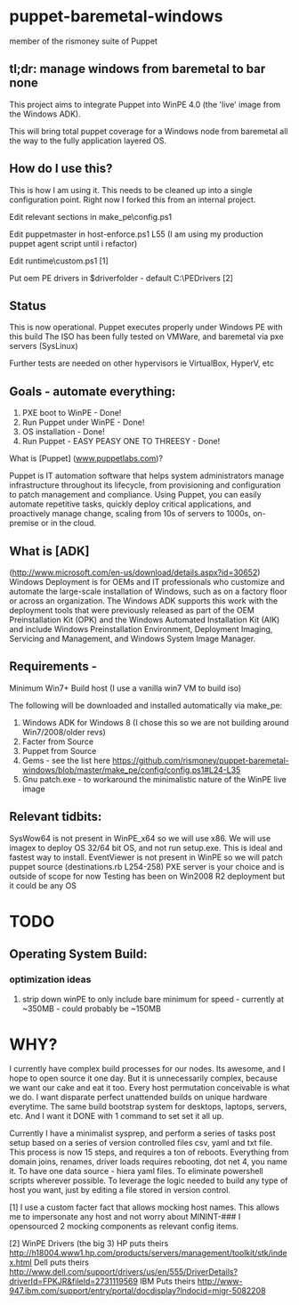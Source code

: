 puppet-baremetal-windows
========================

member of the rismoney suite of Puppet

## tl;dr: manage windows from baremetal to bar none

This project aims to integrate Puppet into WinPE 4.0 (the 'live' image from the Windows ADK).

This will bring total puppet coverage for a Windows node from baremetal all the way to the fully application
layered OS.


## How do I use this?
This is how I am using it.  This needs to be cleaned up into a single configuration point.
Right now I forked this from an internal project.

Edit relevant sections in make_pe\config.ps1

Edit puppetmaster in host-enforce.ps1 L55 (I am using my production puppet agent script until i refactor)

Edit runtime\custom.ps1 [1]

Put oem PE drivers in $driverfolder - default C:\PEDrivers [2]


## Status
This is now operational.  Puppet executes properly under Windows PE with this build
The ISO has been fully tested on VMWare, and baremetal via pxe servers (SysLinux)

Further tests are needed on other hypervisors ie VirtualBox, HyperV, etc

## Goals - automate everything: 
1. PXE boot to WinPE - Done!
2. Run Puppet under WinPE - Done!
3. OS installation - Done!
4. Run Puppet - EASY PEASY ONE TO THREESY - Done!


What is [Puppet] (www.puppetlabs.com)? 

Puppet is IT automation software that helps system administrators manage infrastructure throughout its lifecycle, from provisioning and configuration to patch management and compliance. Using Puppet, you can easily automate repetitive tasks, quickly deploy critical applications, and proactively manage change, scaling from 10s of servers to 1000s, on-premise or in the cloud.

## What is [ADK] 
(http://www.microsoft.com/en-us/download/details.aspx?id=30652)
Windows Deployment is for OEMs and IT professionals who customize and automate the large-scale installation of Windows, such as on a factory floor or across an organization. The Windows ADK supports this work with the deployment tools that were previously released as part of the OEM Preinstallation Kit (OPK) and the Windows Automated Installation Kit (AIK) and include Windows Preinstallation Environment, Deployment Imaging, Servicing and Management, and Windows System Image Manager. 

## Requirements - 
Minimum Win7+ Build host (I use a vanilla win7 VM to build iso)

The following will be downloaded and installed automatically via make_pe:
1. Windows ADK for Windows 8 (I chose this so we are not building around Win7/2008/older revs)
2. Facter from Source
3. Puppet from Source
5. Gems - see the list here https://github.com/rismoney/puppet-baremetal-windows/blob/master/make_pe/config/config.ps1#L24-L35
6. Gnu patch.exe - to workaround the minimalistic nature of the WinPE live image

## Relevant tidbits:
SysWow64 is not present in WinPE_x64 so we will use x86.  We will use imagex to deploy OS 32/64 bit OS, and not
run setup.exe.  This is ideal and fastest way to install.
EventViewer is not present in WinPE so we will patch puppet source (destinations.rb L254-258)
PXE server is your choice and is outside of scope for now
Testing has been on Win2008 R2 deployment but it could be any OS


# TODO 

## Operating System Build:

### optimization ideas
1. strip down winPE to only include bare minimum for speed - currently at ~350MB - could probably be ~150MB


# WHY?
I currently have complex build processes for our nodes.  Its awesome, and I hope to open source it one day.
But it is unnecessarily complex, because we want our cake and eat it too.  Every host permutation conceivable
is what we do.  I want disparate perfect unattended builds on unique hardware everytime.
The same build bootstrap system for desktops, laptops, servers, etc.  And I want it DONE with 1 command to set 
set it all up.  

Currently I have a minimalist sysprep, and perform a series of tasks post setup based on a series of 
version controlled files csv, yaml and txt file.  This process is now 15 steps, and requires a ton of reboots.
Everything from domain joins, renames, driver loads requires rebooting, dot net 4, you name it.
To have one data source - hiera yaml files.  To eliminate powershell scripts wherever possible.
To leverage the logic needed to build any type of host you want, just by editing a file
stored in version control.

[1] I use a custom facter fact that allows mocking host names.  This allows me to impersonate any host and not worry about MININT-###
I opensourced 2 mocking components as relevant config items.

[2] WinPE Drivers (the big 3)
HP puts theirs  http://h18004.www1.hp.com/products/servers/management/toolkit/stk/index.html
Dell puts theirs http://www.dell.com/support/drivers/us/en/555/DriverDetails?driverId=FPKJR&fileId=2731119569
IBM Puts theirs http://www-947.ibm.com/support/entry/portal/docdisplay?lndocid=migr-5082208
